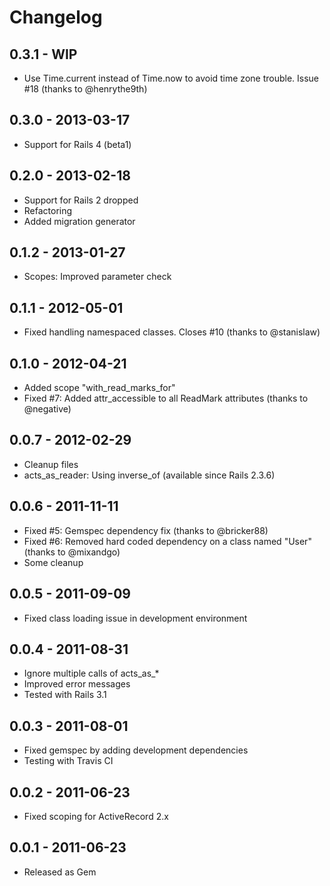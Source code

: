 # Changelog

## 0.3.1 - WIP

* Use Time.current instead of Time.now to avoid time zone trouble. Issue #18 (thanks to @henrythe9th)


## 0.3.0 - 2013-03-17

* Support for Rails 4 (beta1)


## 0.2.0 - 2013-02-18

* Support for Rails 2 dropped
* Refactoring
* Added migration generator


## 0.1.2 - 2013-01-27

* Scopes: Improved parameter check


## 0.1.1 - 2012-05-01

* Fixed handling namespaced classes. Closes #10 (thanks to @stanislaw)


## 0.1.0 - 2012-04-21

* Added scope "with_read_marks_for"
* Fixed #7: Added attr_accessible to all ReadMark attributes (thanks to @negative)


## 0.0.7 - 2012-02-29

* Cleanup files
* acts_as_reader: Using inverse_of (available since Rails 2.3.6)


## 0.0.6 - 2011-11-11

* Fixed #5: Gemspec dependency fix (thanks to @bricker88)
* Fixed #6: Removed hard coded dependency on a class named "User" (thanks to @mixandgo)
* Some cleanup


## 0.0.5 - 2011-09-09

* Fixed class loading issue in development environment


## 0.0.4 - 2011-08-31

* Ignore multiple calls of acts_as_*
* Improved error messages
* Tested with Rails 3.1


## 0.0.3 - 2011-08-01

* Fixed gemspec by adding development dependencies
* Testing with Travis CI


## 0.0.2 - 2011-06-23

* Fixed scoping for ActiveRecord 2.x


## 0.0.1 - 2011-06-23

* Released as Gem
